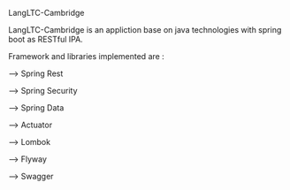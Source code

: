 LangLTC-Cambridge

LangLTC-Cambridge is an appliction base on java technologies with spring boot as RESTful IPA.

Framework and libraries implemented are :

--> Spring Rest

--> Spring Security

--> Spring Data

--> Actuator

--> Lombok

--> Flyway

--> Swagger

